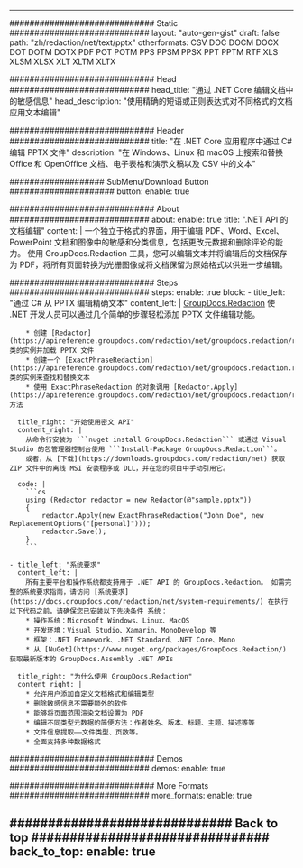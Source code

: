 













---
############################# Static ############################
layout: "auto-gen-gist"
draft: false
path: "zh/redaction/net/text/pptx"
otherformats: CSV DOC DOCM DOCX DOT DOTM DOTX PDF POT POTM PPS PPSM PPSX PPT PPTM RTF XLS XLSM XLSX XLT XLTM XLTX  

############################# Head ############################
head_title: "通过 .NET Core 编辑文档中的敏感信息"
head_description: "使用精确的短语或正则表达式对不同格式的文档应用文本编辑"

############################# Header ############################
title: "在 .NET Core 应用程序中通过 C# 编辑 PPTX 文件"
description: "在 Windows、Linux 和 macOS 上搜索和替换 Office 和 OpenOffice 文档、电子表格和演示文稿以及 CSV 中的文本"

################### SubMenu/Download Button #####################
button:
    enable: true

############################# About ############################
about:
    enable: true
    title: ".NET API 的文档编辑"
    content: |
        一个独立于格式的界面，用于编辑 PDF、Word、Excel、PowerPoint 文档和图像中的敏感和分类信息，包括更改元数据和删除评论的能力。 使用 GroupDocs.Redaction 工具，您可以编辑文本并将编辑后的文档保存为 PDF，将所有页面转换为光栅图像或将文档保留为原始格式以供进一步编辑。

############################# Steps ############################
steps:
    enable: true
    block:
    - title_left: "通过 C# 从 PPTX 编辑精确文本"
      content_left: |
        [GroupDocs.Redaction](/redaction/net/) 使 .NET 开发人员可以通过几个简单的步骤轻松添加 PPTX 文件编辑功能。 

        * 创建 [Redactor](https://apireference.groupdocs.com/redaction/net/groupdocs.redaction/redactor) 类的实例并加载 PPTX 文件 
        * 创建一个 [ExactPhraseRedaction](https://apireference.groupdocs.com/redaction/net/groupdocs.redaction.redactions/exactphraseredaction) 类的实例来查找和替换文本
        * 使用 ExactPhraseRedaction 的对象调用 [Redactor.Apply](https://apireference.groupdocs.com/redaction/net/groupdocs.redaction/redactor/methods/apply/index) 方法

      title_right: "开始使用密文 API"
      content_right: |
        从命令行安装为 ```nuget install GroupDocs.Redaction``` 或通过 Visual Studio 的包管理器控制台使用 ```Install-Package GroupDocs.Redaction```。
        或者，从 [下载](https://downloads.groupdocs.com/redaction/net) 获取 ZIP 文件中的离线 MSI 安装程序或 DLL，并在您的项目中手动引用它。

      code: |
        ```cs
        using (Redactor redactor = new Redactor(@"sample.pptx"))
        {
        	redactor.Apply(new ExactPhraseRedaction("John Doe", new ReplacementOptions("[personal]")));
        	redactor.Save();
        }
        ```
      
    - title_left: "系统要求"
      content_left: |
        所有主要平台和操作系统都支持用于 .NET API 的 GroupDocs.Redaction。 如需完整的系统要求指南，请访问 [系统要求](https://docs.groupdocs.com/redaction/net/system-requirements/) 在执行以下代码之前，请确保您已安装以下先决条件 系统：
        * 操作系统：Microsoft Windows、Linux、MacOS
        * 开发环境：Visual Studio、Xamarin、MonoDevelop 等
        * 框架：.NET Framework、.NET Standard、.NET Core、Mono
        * 从 [NuGet](https://www.nuget.org/packages/GroupDocs.Redaction/) 获取最新版本的 GroupDocs.Assembly .NET APIs
        
      title_right: "为什么使用 GroupDocs.Redaction"
      content_right: |
        * 允许用户添加自定义文档格式和编辑类型
        * 删除敏感信息不需要额外的软件
        * 能够将页面范围渲染文档设置为 PDF
        * 编辑不同类型元数据的简便方法：作者姓名、版本、标题、主题、描述等等
        * 文件信息提取——文件类型、页数等。
        * 全面支持多种数据格式

############################# Demos ############################
demos:
    enable: true

############################# More Formats ############################
more_formats:
    enable: true

############################# Back to top ###############################
back_to_top:
    enable: true
---